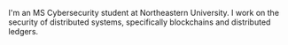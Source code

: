 I'm an MS Cybersecurity student at Northeastern University. I work on the security of distributed systems, specifically blockchains and distributed ledgers.

<br>